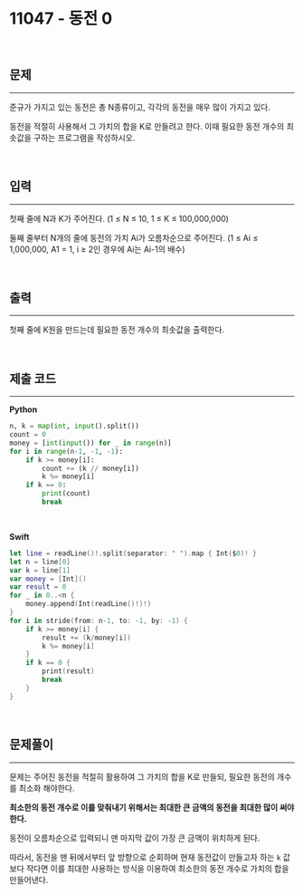 # 11047 - 동전 0

<br>

## 문제
---

준규가 가지고 있는 동전은 총 N종류이고, 각각의 동전을 매우 많이 가지고 있다.

동전을 적절히 사용해서 그 가치의 합을 K로 만들려고 한다. 이때 필요한 동전 개수의 최솟값을 구하는 프로그램을 작성하시오.

<br>

## 입력
---

첫째 줄에 N과 K가 주어진다. (1 ≤ N ≤ 10, 1 ≤ K ≤ 100,000,000)

둘째 줄부터 N개의 줄에 동전의 가치 Ai가 오름차순으로 주어진다. (1 ≤ Ai ≤ 1,000,000, A1 = 1, i ≥ 2인 경우에 Ai는 Ai-1의 배수)

<br>

## 출력
---

첫째 줄에 K원을 만드는데 필요한 동전 개수의 최솟값을 출력한다.

<br>

## 제출 코드
---

**Python**
```python
n, k = map(int, input().split())
count = 0 
money = [int(input()) for _ in range(n)]
for i in range(n-1, -1, -1):
    if k >= money[i]:
        count += (k // money[i])
        k %= money[i]
    if k == 0:
        print(count)
        break
```

<br>

**Swift**
```swift
let line = readLine()!.split(separator: " ").map { Int($0)! }
let n = line[0]
var k = line[1]
var money = [Int]()
var result = 0
for _ in 0..<n {
    money.append(Int(readLine()!)!)
}
for i in stride(from: n-1, to: -1, by: -1) {
    if k >= money[i] {
        result += (k/money[i])
        k %= money[i]
    }
    if k == 0 {
        print(result)
        break
    }
}
```

<br>

## 문제풀이
---

문제는 주어진 동전을 적절히 활용하여 그 가치의 합을 K로 만들되, 필요한 동전의 개수를 최소화 해야한다.

**최소한의 동전 개수로 이를 맞춰내기 위해서는 최대한 큰 금액의 동전을 최대한 많이 써야한다.**

동전이 오름차순으로 입력되니 맨 마지막 값이 가장 큰 금액이 위치하게 된다.

따라서, 동전을 맨 뒤에서부터 앞 방향으로 순회하며 현재 동전값이 만들고자 하는 `k` 값 보다 작다면 이를 최대한 사용하는 방식을 이용하여 최소한의 동전 개수로 가치의 합을 만들어낸다.